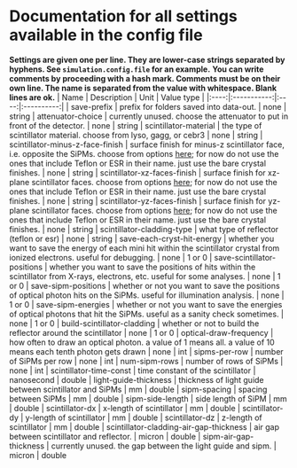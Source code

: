# Documentation for all settings available in the config file
**Settings are given one per line. They are lower-case strings separated by hyphens. See `simulation.config.file` for an example.**
**You can write comments by proceeding with a hash mark. Comments must be on their own line. The name is separated from the value with whitespace. Blank lines are ok.**
| Name | Description | Unit | Value type |
|:----:|:-----------:|:----:|:----------:|
| save-prefix | prefix for folders saved into data-out. | none | string
| attenuator-choice | currently unused. choose the attenuator to put in front of the detector. | none | string
| scintillator-material | the type of scintillator material. choose from lyso, gagg, or cebr3 | none | string
| scintillator-minus-z-face-finish | surface finish for minus-z scintillator face, i.e. opposite the SiPMs. choose from options [here](https://geant4-userdoc.web.cern.ch/UsersGuides/ForApplicationDeveloper/html/TrackingAndPhysics/physicsProcess.html#id20); for now do not use the ones that include Teflon or ESR in their name. just use the bare crystal finishes. | none | string
| scintillator-xz-faces-finish | surface finish for xz-plane scintillator faces. choose from options [here](https://geant4-userdoc.web.cern.ch/UsersGuides/ForApplicationDeveloper/html/TrackingAndPhysics/physicsProcess.html#id20); for now do not use the ones that include Teflon or ESR in their name. just use the bare crystal finishes. | none | string
| scintillator-yz-faces-finish | surface finish for yz-plane scintillator faces. choose from options [here](https://geant4-userdoc.web.cern.ch/UsersGuides/ForApplicationDeveloper/html/TrackingAndPhysics/physicsProcess.html#id20); for now do not use the ones that include Teflon or ESR in their name. just use the bare crystal finishes. | none | string
| scintillator-cladding-type | what type of reflector (teflon or esr) | none | string
| save-each-cryst-hit-energy | whether you want to save the energy of each mini hit within the scintillator crystal from ionized electrons. useful for debugging. | none | 1 or 0
| save-scintillator-positions | whether you want to save the positions of hits within the scintillator from X-rays, electrons, etc. useful for some analyses. | none | 1 or 0
| save-sipm-positions | whether or not you want to save the positions of optical photon hits on the SiPMs. useful for illumination analysis. | none | 1 or 0
| save-sipm-energies | whether or not you want to save the energies of optical photons that hit the SiPMs. useful as a sanity check sometimes. | none | 1 or 0
| build-scintillator-cladding | whether or not to build the reflector around the scintillator | none | 1 or 0
| optical-draw-frequency | how often to draw an optical photon. a value of 1 means all. a value of 10 means each tenth photon gets drawn | none | int
| sipms-per-row | number of SiPMs per row | none | int
| num-sipm-rows | number of rows of SiPMs | none | int
| scintillator-time-const | time constant of the scintillator | nanosecond | double
| light-guide-thickness | thickness of light guide between scintillator and SiPMs | mm | double
| sipm-spacing | spacing between SiPMs | mm | double
| sipm-side-length | side length of SiPM | mm | double
| scintillator-dx | x-length of scintillator | mm | double
| scintillator-dy | y-length of scintillator | mm | double
| scintillator-dz | z-length of scintillator | mm | double
| scintillator-cladding-air-gap-thickness | air gap between scintillator and reflector. | micron | double
| sipm-air-gap-thickness | currently unused. the gap between the light guide and sipm. | micron | double
